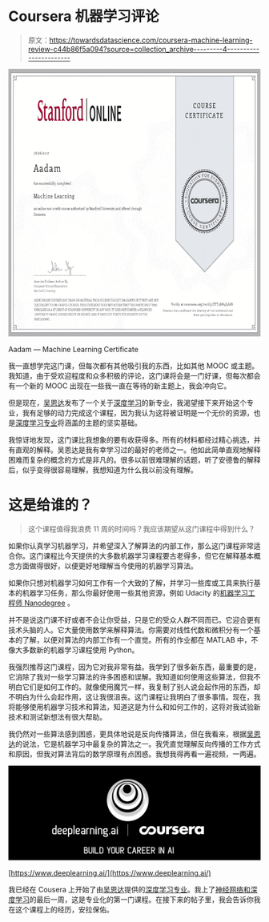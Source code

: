 # Coursera 机器学习评论

> 原文：<https://towardsdatascience.com/coursera-machine-learning-review-c44b86f5a094?source=collection_archive---------4----------------------->

![](img/9c565c77e8e15400a6aac6f677219a32.png)

Aadam — Machine Learning Certificate

我一直想学完这门课，但每次都有其他吸引我的东西，比如其他 MOOC 或主题。我知道，由于受欢迎程度和众多积极的评论，这门课将会是一门好课，但每次都会有一个新的 MOOC 出现在一些我一直在等待的新主题上，我会冲向它。

但是现在，[吴恩达](https://medium.com/u/592ce2a67248?source=post_page-----c44b86f5a094--------------------------------)发布了一个关于[深度学习](https://www.coursera.org/specializations/deep-learning)的新专业，我渴望接下来开始这个专业，我有足够的动力完成这个课程，因为我认为这将被证明是一个无价的资源，也是[深度学习专业](https://www.coursera.org/specializations/deep-learning)将涵盖的主题的坚实基础。

我惊讶地发现，这门课比我想象的要有收获得多。所有的材料都经过精心挑选，并有直观的解释。吴恩达是我有幸学习过的最好的老师之一。他如此简单直观地解释困难而复杂的概念的方式是非凡的。很多以前很难理解的话题，听了安德鲁的解释后，似乎变得很容易理解，我想知道为什么我以前没有理解。

# 这是给谁的？

> 这个课程值得我浪费 11 周的时间吗？我应该期望从这门课程中得到什么？

如果你认真学习机器学习，并希望深入了解算法的内部工作，那么这门课程非常适合你。这门课程比今天提供的大多数机器学习课程要古老得多，但它在解释基本概念方面做得很好，以便更好地理解当今使用的机器学习算法。

如果你只想对机器学习如何工作有一个大致的了解，并学习一些库或工具来执行基本的机器学习任务，那么你最好使用一些其他资源，例如 Udacity 的[机器学习工程师 Nanodegree](https://www.udacity.com/degrees/machine-learning-engineer-nanodegree--nd009) 。

并不是说这门课不好或者不会让你受益，只是它的受众人群不同而已。它迎合更有技术头脑的人。它大量使用数学来解释算法。你需要对线性代数和微积分有一个基本的了解，以便对算法的内部工作有一个直觉。所有的作业都在 MATLAB 中，不像大多数新的机器学习课程使用 Python。

我强烈推荐这门课程，因为它对我非常有益。我学到了很多新东西，最重要的是，它消除了我对一些学习算法的许多困惑和误解。我知道如何使用这些算法，但我不明白它们是如何工作的。就像使用魔咒一样，我复制了别人说会起作用的东西，却不明白为什么会起作用，这让我很沮丧。这门课程让我明白了很多事情。现在，我将能够使用机器学习技术和算法，知道这是为什么和如何工作的，这将对我试验新技术和测试新想法有很大帮助。

我仍然对一些算法感到困惑，更具体地说是反向传播算法，但在我看来，根据[吴恩达](https://medium.com/u/592ce2a67248?source=post_page-----c44b86f5a094--------------------------------)的说法，它是机器学习中最复杂的算法之一。我凭直觉理解反向传播的工作方式和原因，但我对算法背后的数学原理有点困惑。我想我得再看一遍视频，一两遍。

[![](img/406028406d3dc93544e4b09206ae1340.png)](https://www.deeplearning.ai/)

[https://www.deeplearning.ai/](https://www.deeplearning.ai/)

我已经在 Cousera 上开始了由[吴恩达](https://medium.com/u/592ce2a67248?source=post_page-----c44b86f5a094--------------------------------)提供的[深度学习专业](https://www.coursera.org/specializations/deep-learning)。我上了[神经网络和深度学习](https://www.coursera.org/learn/neural-networks-deep-learning)的最后一周，这是专业化的第一门课程。在接下来的帖子里，我会告诉你我在这个课程上的经历，安拉保佑。
